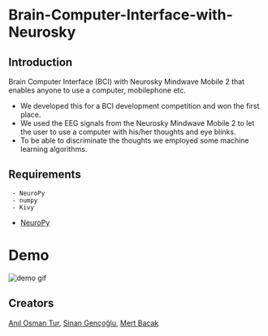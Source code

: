 # Brain-Computer-Interface-with-Neurosky

Introduction
------------
Brain Computer Interface (BCI) with Neurosky Mindwave Mobile 2 that enables anyone to use a computer, mobilephone etc.
 
 - We developed this for a BCI development competition and won the first place.
 - We used the EEG signals from the Neurosky Mindwave Mobile 2 to let the user to use a computer with his/her thoughts and eye blinks.
 - To be able to discriminate the thoughts we employed some machine learning algorithms.

Requirements
------------
~~~~
 - NeuroPy
 - numpy
 - Kivy
~~~~
 - [NeuroPy](https://github.com/lihas/NeuroPy)

# Demo

![demo gif](media/proje.gif)

## Creators

[Anıl Osman Tur](https://www.github.com/AnilOsmanTur), [Sinan Gençoğlu](https://www.github.com/SinanGncgl), [Mert Bacak](https://www.github.com/vlstyxz)
